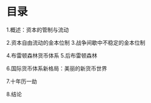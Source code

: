 # 目录
1.概述：资本的管制与流动

2.资本自由流动的金本位制
3.战争间歇中不稳定的金本位制

4.布雷顿森林货币体系
5.后布雷顿森林

6.国际货币体系新格局：美丽的新货币世界

7.十年历一劫

8.结论
